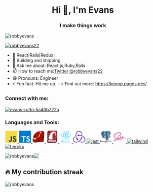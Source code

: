 
<h1 align="center">Hi 👋, I'm Evans</h1>
<h3 align="center">I make things work</h3>

<p align="left"> <img src="https://komarev.com/ghpvc/?username=robbyevans&label=Profile%20views&color=0e75b6&style=flat" alt="robbyevans" /> </p>

<p align="left"> <a href="https://twitter.com/robbyevans22" target="blank"><img src="https://img.shields.io/twitter/follow/robbyevans22?logo=twitter&style=for-the-badge" alt="robbyevans22" /></a> </p>

- 🌱 React|Rails|Redux|
- 👯 Building and shipping
- 💬 Ask me about: React js,Ruby,Rails
- 📫 How to reach me:[Twitter @robbyevans22](https://twitter.com/robbyevans22)
- 😄 Pronouns: Engineer
- ⚡ Fun fact: Hit me up.
--> Find out more: https://kiprop.pages.dev/

<h3 align="left">Connect with me:</h3>
<p align="left">

<a href="https://linkedin.com/in/evans-rutto-5a40b722a" target="blank"><img align="center" src="https://raw.githubusercontent.com/rahuldkjain/github-profile-readme-generator/master/src/images/icons/Social/linked-in-alt.svg" alt="evans-rutto-5a40b722a" height="30" width="40" /></a>
</p>

<h3 align="left">Languages and Tools:</h3>
<p align="left"> <a href="https://developer.mozilla.org/en-US/docs/Web/JavaScript" target="_blank" rel="noreferrer"> <img src="https://raw.githubusercontent.com/devicons/devicon/master/icons/javascript/javascript-original.svg" alt="javascript" width="40" height="40"/> </a>
 <a href="https://www.typescriptlang.org/" target="_blank" rel="noreferrer"> <img src="https://raw.githubusercontent.com/devicons/devicon/master/icons/typescript/typescript-original.svg" alt="typescript" width="40" height="40"/> </a> 
  <a href="https://www.ruby-lang.org/en/" target="_blank" rel="noreferrer"> <img src="https://raw.githubusercontent.com/devicons/devicon/master/icons/ruby/ruby-original.svg" alt="ruby" width="40" height="40"/> </a>
  <a href="https://rubyonrails.org" target="_blank" rel="noreferrer"> <img src="https://raw.githubusercontent.com/devicons/devicon/master/icons/rails/rails-original-wordmark.svg" alt="rails" width="40" height="40"/> </a> 
   <a href="https://reactjs.org/" target="_blank" rel="noreferrer"> <img src="https://raw.githubusercontent.com/devicons/devicon/master/icons/react/react-original-wordmark.svg" alt="react" width="40" height="40"/> </a> 
  <a href="https://redux.js.org" target="_blank" rel="noreferrer"> <img src="https://raw.githubusercontent.com/devicons/devicon/master/icons/redux/redux-original.svg" alt="redux" width="40" height="40"/> </a> 
 <a href="https://jestjs.io" target="_blank" rel="noreferrer"> <img src="https://www.vectorlogo.zone/logos/jestjsio/jestjsio-icon.svg" alt="jest" width="40" height="40"/> </a>  <a href="https://www.postgresql.org" target="_blank" rel="noreferrer"> <img src="https://raw.githubusercontent.com/devicons/devicon/master/icons/postgresql/postgresql-original-wordmark.svg" alt="postgresql" width="40" height="40"/> </a>  <a href="https://sass-lang.com" target="_blank" rel="noreferrer"> <img src="https://raw.githubusercontent.com/devicons/devicon/master/icons/sass/sass-original.svg" alt="sass" width="40" height="40"/> </a> <a href="https://tailwindcss.com/" target="_blank" rel="noreferrer"> <img src="https://www.vectorlogo.zone/logos/tailwindcss/tailwindcss-icon.svg" alt="tailwind" width="40" height="40"/> </a>
<a href="https://heroku.com" target="_blank" rel="noreferrer"> <img src="https://www.vectorlogo.zone/logos/heroku/heroku-icon.svg" alt="heroku" width="40" height="40"/> </a> </p>

<p><img align="left" src="https://github-readme-stats.vercel.app/api/top-langs?username=robbyevans&show_icons=true&locale=en&layout=compact&title_color=ffffff&icon_color=bb2acf&text_color=daf7dc&bg_color=0a0c10" alt="robbyevans" /></p>

<img src="https://github-readme-stats.vercel.app/api?username=robbyevans&&show_icons=true&title_color=ffffff&icon_color=bb2acf&text_color=daf7dc&bg_color=0a0c10">

## 🔥 My contribution streak
<p><img align="center" src="https://github-readme-streak-stats.herokuapp.com/?user=robbyevans&theme=dark" alt="robbyevans" /></p>




